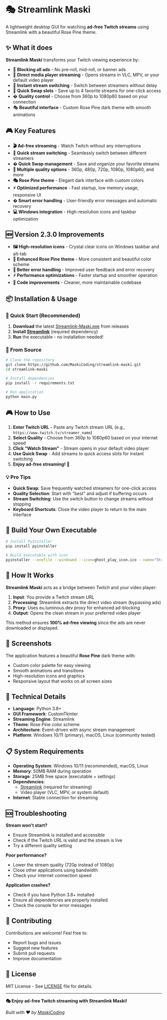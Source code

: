 # 🎭 Streamlink Maski

A lightweight desktop GUI for watching **ad-free Twitch streams** using Streamlink with a beautiful Rose Pine theme.

## ✨ What it does

**Streamlink Maski** transforms your Twitch viewing experience by:
- 🚫 **Blocking all ads** - No pre-roll, mid-roll, or banner ads
- 🎥 **Direct media player streaming** - Opens streams in VLC, MPV, or your default video player
- 🔄 **Instant stream switching** - Switch between streamers without delay
- 💾 **Quick Swap slots** - Save up to 4 favorite streams for one-click access
- � **Quality control** - Choose from 360p to 1080p60 based on your connection
- 🎭 **Beautiful interface** - Custom Rose Pine dark theme with smooth animations

## 🎮 Key Features

- **🎬 Ad-free streaming** - Watch Twitch without any interruptions
- **🚀 Quick stream switching** - Seamlessly switch between different streamers
- **� Quick Swap management** - Save and organize your favorite streams
- **🎯 Multiple quality options** - 360p, 480p, 720p, 1080p, 1080p60, and more
- **🎭 Rose Pine theme** - Elegant dark interface with custom colors
- **⚡ Optimized performance** - Fast startup, low memory usage, responsive UI
- **� Smart error handling** - User-friendly error messages and automatic recovery
- **💻 Windows integration** - High-resolution icons and taskbar optimization

## 🆕 Version 2.3.0 Improvements

- **🖼️ High-resolution icons** - Crystal clear icons on Windows taskbar and alt-tab
- **🎨 Enhanced Rose Pine theme** - More consistent and beautiful color scheme
- **🔧 Better error handling** - Improved user feedback and error recovery
- **⚡ Performance optimizations** - Faster startup and smoother operation
- **🧹 Code improvements** - Cleaner, more maintainable codebase

## 📦 Installation & Usage

### 🎯 Quick Start (Recommended)
1. **Download** the latest [Streamlink-Maski.exe](https://github.com/MaskiCoding/streamlink-maski/releases/latest) from releases
2. **Install [Streamlink](https://streamlink.github.io/)** (required dependency)
3. **Run** the executable - no installation needed!

### 🔧 From Source
```bash
# Clone the repository
git clone https://github.com/MaskiCoding/streamlink-maski.git
cd streamlink-maski

# Install dependencies
pip install -r requirements.txt

# Run application
python main.py
```

## 🎮 How to Use

1. **Enter Twitch URL** - Paste any Twitch stream URL (e.g., `https://www.twitch.tv/streamer_name`)
2. **Select Quality** - Choose from 360p to 1080p60 based on your internet speed
3. **Click "Watch Stream"** - Stream opens in your default video player
4. **Use Quick Swap** - Add streams to quick access slots for instant switching
5. **Enjoy ad-free streaming!** 🎉

### 💡 Pro Tips
- **Quick Swap**: Save frequently watched streamers for one-click access
- **Quality Selection**: Start with "best" and adjust if buffering occurs
- **Stream Switching**: Use the switch button to change streams without stopping
- **Keyboard Shortcuts**: Close the video player to return to the main interface

## 🔧 Build Your Own Executable

```bash
# Install PyInstaller
pip install pyinstaller

# Build executable with icon
pyinstaller --onefile --windowed --icon=ghost_play_icon.ico --name="Streamlink-Maski" main.py
```

## 🎯 How It Works

**Streamlink Maski** acts as a bridge between Twitch and your video player:

1. **Input**: You provide a Twitch stream URL
2. **Processing**: Streamlink extracts the direct video stream (bypassing ads)
3. **Proxy**: Uses eu.luminous.dev proxy for enhanced ad-blocking
4. **Output**: Opens the clean stream in your preferred video player

This method ensures **100% ad-free viewing** since the ads are never downloaded or displayed.

## 🎨 Screenshots

The application features a beautiful **Rose Pine** dark theme with:
- Custom color palette for easy viewing
- Smooth animations and transitions  
- High-resolution icons and graphics
- Responsive layout that works on all screen sizes

## 🔧 Technical Details

- **Language**: Python 3.8+
- **GUI Framework**: CustomTkinter
- **Streaming Engine**: Streamlink
- **Theme**: Rose Pine color scheme
- **Architecture**: Event-driven with async stream management
- **Platform**: Windows 10/11 (primary), macOS, Linux (community tested)

## 📋 System Requirements

- **Operating System**: Windows 10/11 (recommended), macOS, Linux
- **Memory**: 50MB RAM during operation
- **Storage**: 25MB free space (executable + settings)
- **Dependencies**: 
  - [Streamlink](https://streamlink.github.io/) (required for streaming)
  - Video player (VLC, MPV, or system default)
- **Internet**: Stable connection for streaming

## 🆘 Troubleshooting

**Stream won't start?**
- Ensure Streamlink is installed and accessible
- Check if the Twitch URL is valid and the stream is live
- Try a different quality setting

**Poor performance?**
- Lower the stream quality (720p instead of 1080p)
- Close other applications using bandwidth
- Check your internet connection speed

**Application crashes?**
- Check if you have Python 3.8+ installed
- Ensure all dependencies are properly installed
- Check the console for error messages

## 🤝 Contributing

Contributions are welcome! Feel free to:
- Report bugs and issues
- Suggest new features
- Submit pull requests
- Improve documentation

## 📄 License

MIT License - See [LICENSE](LICENSE) file for details.

---

**🎭 Enjoy ad-free Twitch streaming with Streamlink Maski!**

*Built with ❤️ by [MaskiCoding](https://github.com/MaskiCoding)*
